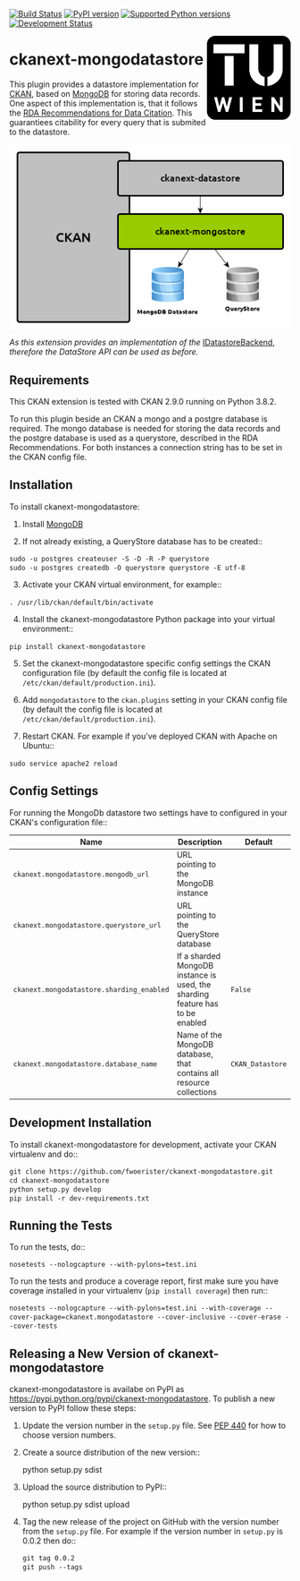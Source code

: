 [![Build Status](https://travis-ci.org/fwoerister/ckanext-mongodatastore.svg?branch=master)](https://travis-ci.org/fwoerister/ckanext-mongodatastore)
[![PyPI version](https://badge.fury.io/py/ckanext-mongodatastore.svg)](https://badge.fury.io/py/ckanext-mongodatastore)
[![Supported Python versions](https://pypip.in/py_versions/ckanext-mongodatastore/badge.svg)](https://pypi.python.org/pypi/ckanext-mongodatastore/)
[![Development Status](https://pypip.in/status/ckanext-mongodatastore/badge.svg)](https://pypi.python.org/pypi/ckanext-mongodatastore/https://pypi.python.org/pypi/ckanext-mongodatastore/)

<img src="https://raw.githubusercontent.com/fwoerister/ckanext-mongodatastore/master/images/TU_Signet_SW_rgb.png" align="right" width="150px"/>

# ckanext-mongodatastore

This plugin provides a datastore implementation for [CKAN](https://www.ckan.org), based on [MongoDB](https://www.mongodb.org) for storing data records. One aspect of this implementation is, that it follows the [RDA Recommendations for Data Citation](https://doi.org/10.15497/RDA00016). This guarantiees citability for every query that is submited to the datastore.

<div style="text-align:center"><img src="https://raw.githubusercontent.com/fwoerister/ckanext-mongodatastore/master/images/BigPicture.png" align='center'/></div>

*As this extension provides an implementation of the* [IDatastoreBackend](https://docs.ckan.org/en/latest/maintaining/datastore.html#extending-datastore), *therefore the DataStore API can be used as before.*

## Requirements
This CKAN extension is tested with CKAN 2.9.0 running on Python 3.8.2.

To run this plugin beside an CKAN a mongo and a postgre database is required. The mongo database is needed for storing the data records and the postgre database is used as a querystore, described in the RDA Recommendations. For both instances a connection string has to be set in the CKAN config file.

## Installation

To install ckanext-mongodatastore:

1. Install [MongoDB](https://docs.mongodb.com/manual/installation/)

2. If not already existing, a QueryStore database has to be created::

```
sudo -u postgres createuser -S -D -R -P querystore
sudo -u postgres createdb -O querystore querystore -E utf-8
```

3. Activate your CKAN virtual environment, for example::

`. /usr/lib/ckan/default/bin/activate`

4. Install the ckanext-mongodatastore Python package into your virtual environment::

`pip install ckanext-mongodatastore`

5. Set the ckanext-mongodatastore specific config settings the CKAN configuration file 
   (by default the config file is located at
   ``/etc/ckan/default/production.ini``).

5. Add ``mongodatastore`` to the ``ckan.plugins`` setting in your CKAN
   config file (by default the config file is located at
   ``/etc/ckan/default/production.ini``).

6. Restart CKAN. For example if you've deployed CKAN with Apache on Ubuntu::

`sudo service apache2 reload`

## Config Settings
For running the MongoDb datastore two settings have to configured in your CKAN's configuration file::

Name | Description | Default
--|--|--
`ckanext.mongodatastore.mongodb_url` | URL pointing to the MongoDB instance | 
`ckanext.mongodatastore.querystore_url` | URL pointing to the QueryStore database |
`ckanext.mongodatastore.sharding_enabled` | If a sharded MongoDB instance is used, the sharding feature has to be enabled | `False`
`ckanext.mongodatastore.database_name` | Name of the MongoDB database, that contains all resource collections | `CKAN_Datastore`

## Development Installation

To install ckanext-mongodatastore for development, activate your CKAN virtualenv and
do::

    git clone https://github.com/fwoerister/ckanext-mongodatastore.git
    cd ckanext-mongodatastore
    python setup.py develop
    pip install -r dev-requirements.txt

## Running the Tests

To run the tests, do::

    nosetests --nologcapture --with-pylons=test.ini

To run the tests and produce a coverage report, first make sure you have
coverage installed in your virtualenv (``pip install coverage``) then run::

    nosetests --nologcapture --with-pylons=test.ini --with-coverage --cover-package=ckanext.mongodatastore --cover-inclusive --cover-erase --cover-tests

## Releasing a New Version of ckanext-mongodatastore

ckanext-mongodatastore is availabe on PyPI as https://pypi.python.org/pypi/ckanext-mongodatastore.
To publish a new version to PyPI follow these steps:

1. Update the version number in the ``setup.py`` file.
   See [PEP 440](http://legacy.python.org/dev/peps/pep-0440/#public-version-identifiers)
   for how to choose version numbers.

2. Create a source distribution of the new version::

     python setup.py sdist

3. Upload the source distribution to PyPI::

     python setup.py sdist upload

4. Tag the new release of the project on GitHub with the version number from
   the ``setup.py`` file. For example if the version number in ``setup.py`` is
   0.0.2 then do::

       git tag 0.0.2
       git push --tags
